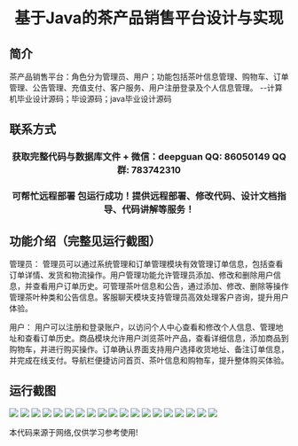 <p><h1 align="center">基于Java的茶产品销售平台设计与实现</h1></p>

## 简介
茶产品销售平台：角色分为管理员、用户；功能包括茶叶信息管理、购物车、订单管理、公告管理、充值支付、客户服务、用户注册登录及个人信息管理。    --计算机毕业设计源码；毕设源码；java毕业设计源码


## 联系方式
<p><h3 align="center">获取完整代码与数据库文件 + 微信：deepguan QQ: 86050149 QQ群: 783742310</h3></p>
<p><h3 align="center">可帮忙远程部署 包运行成功！提供远程部署、修改代码、设计文档指导、代码讲解等服务！</h3></p>

## 功能介绍（完整见运行截图）
管理员： 管理员可以通过系统管理和订单管理模块有效管理订单信息，包括查看订单详情、发货和物流操作。用户管理功能允许管理员添加、修改和删除用户信息，并查看用户订单历史。可管理茶叶信息和公告，通过添加、修改、删除等操作管理茶叶种类和公告信息。客服聊天模块支持管理员高效处理客户咨询，提升用户体验。

用户： 用户可以注册和登录账户，以访问个人中心查看和修改个人信息、管理地址和查看订单历史。商品模块允许用户浏览茶叶产品，查看详细信息，添加商品到购物车，并进行购买操作。订单确认界面支持用户选择收货地址、备注订单信息，并完成在线支付。导航栏便捷访问首页、茶叶信息和购物车，提升整体购买体验。


## 运行截图
![](https://bs-1329754181.cos.ap-shanghai.myqcloud.com/ssm/JavaTeaProductSalesPlatform/img/001.jpg)
![](https://bs-1329754181.cos.ap-shanghai.myqcloud.com/ssm/JavaTeaProductSalesPlatform/img/002.jpg)
![](https://bs-1329754181.cos.ap-shanghai.myqcloud.com/ssm/JavaTeaProductSalesPlatform/img/003.jpg)
![](https://bs-1329754181.cos.ap-shanghai.myqcloud.com/ssm/JavaTeaProductSalesPlatform/img/004.jpg)
![](https://bs-1329754181.cos.ap-shanghai.myqcloud.com/ssm/JavaTeaProductSalesPlatform/img/005.jpg)
![](https://bs-1329754181.cos.ap-shanghai.myqcloud.com/ssm/JavaTeaProductSalesPlatform/img/006.jpg)
![](https://bs-1329754181.cos.ap-shanghai.myqcloud.com/ssm/JavaTeaProductSalesPlatform/img/007.jpg)
![](https://bs-1329754181.cos.ap-shanghai.myqcloud.com/ssm/JavaTeaProductSalesPlatform/img/008.jpg)
![](https://bs-1329754181.cos.ap-shanghai.myqcloud.com/ssm/JavaTeaProductSalesPlatform/img/009.jpg)
![](https://bs-1329754181.cos.ap-shanghai.myqcloud.com/ssm/JavaTeaProductSalesPlatform/img/010.jpg)
![](https://bs-1329754181.cos.ap-shanghai.myqcloud.com/ssm/JavaTeaProductSalesPlatform/img/011.jpg)
![](https://bs-1329754181.cos.ap-shanghai.myqcloud.com/ssm/JavaTeaProductSalesPlatform/img/012.jpg)
![](https://bs-1329754181.cos.ap-shanghai.myqcloud.com/ssm/JavaTeaProductSalesPlatform/img/013.jpg)
![](https://bs-1329754181.cos.ap-shanghai.myqcloud.com/ssm/JavaTeaProductSalesPlatform/img/014.jpg)
![](https://bs-1329754181.cos.ap-shanghai.myqcloud.com/ssm/JavaTeaProductSalesPlatform/img/015.jpg)
![](https://bs-1329754181.cos.ap-shanghai.myqcloud.com/ssm/JavaTeaProductSalesPlatform/img/016.jpg)
![](https://bs-1329754181.cos.ap-shanghai.myqcloud.com/ssm/JavaTeaProductSalesPlatform/img/017.jpg)
![](https://bs-1329754181.cos.ap-shanghai.myqcloud.com/ssm/JavaTeaProductSalesPlatform/img/018.jpg)
![](https://bs-1329754181.cos.ap-shanghai.myqcloud.com/ssm/JavaTeaProductSalesPlatform/img/019.jpg)

<p>本代码来源于网络,仅供学习参考使用!</p>
